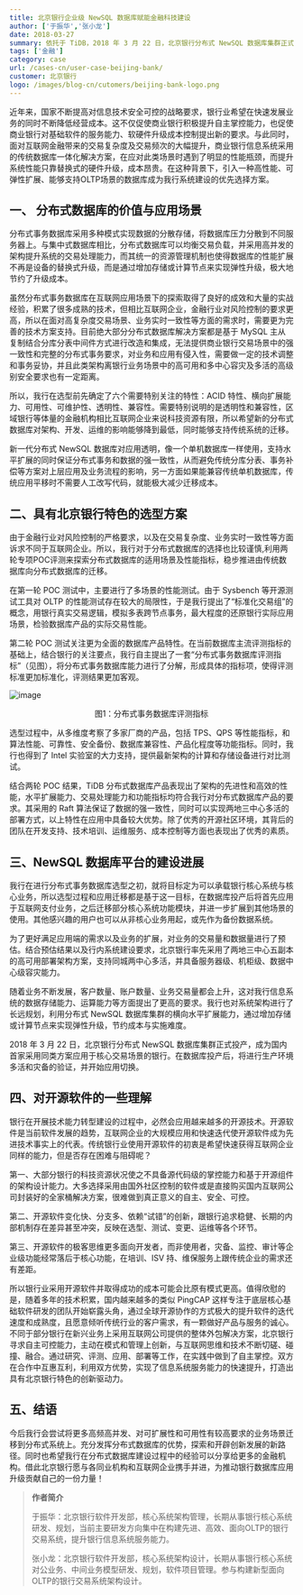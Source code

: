 ```yaml
---
title: 北京银行企业级 NewSQL 数据库赋能金融科技建设
author: ['于振华','张小龙']
date: 2018-03-27
summary: 依托于 TiDB，2018 年 3 月 22 日，北京银行分布式 NewSQL 数据库集群正式投产，成为国内首家采用同类方案应用于核心交易场景的银行。
tags: ['金融']
category: case
url: /cases-cn/user-case-beijing-bank/
customer: 北京银行
logo: /images/blog-cn/cutomers/beijing-bank-logo.png
---
```



近年来，国家不断提高对信息技术安全可控的战略要求，银行业希望在快速发展业务的同时不断降低经营成本。这不仅促使商业银行积极提升自主掌控能力，也促使商业银行对基础软件的服务能力、软硬件升级成本控制提出新的要求。与此同时，面对互联网金融带来的交易复杂度及交易频次的大幅提升，商业银行信息系统采用的传统数据库一体化解决方案，在应对此类场景时遇到了明显的性能瓶颈，而提升系统性能只靠替换式的硬件升级，成本昂贵。在这种背景下，引入一种高性能、可弹性扩展、能够支持OLTP场景的数据库成为我行系统建设的优先选择方案。

## 一、 分布式数据库的价值与应用场景

分布式事务数据库采用多种模式实现数据的分散存储，将数据库压力分散到不同服务器上。与集中式数据库相比，分布式数据库可以均衡交易负载，并采用高并发的架构提升系统的交易处理能力，而其统一的资源管理机制也使得数据库的性能扩展不再是设备的替换式升级，而是通过增加存储或计算节点来实现弹性升级，极大地节约了升级成本。

虽然分布式事务数据库在互联网应用场景下的探索取得了良好的成效和大量的实战经验，积累了很多成熟的技术，但相比互联网企业，金融行业对风险控制的要求更高，所以在面对高复杂度交易场景、业务实时一致性等方面的需求时，需要更为完善的技术方案支持。目前绝大部分分布式数据库解决方案都是基于 MySQL 主从复制结合分库分表中间件方式进行改造和集成，无法提供商业银行交易场景中的强一致性和完整的分布式事务要求，对业务和应用有侵入性，需要做一定的技术调整和事务妥协，并且此类架构离银行业务场景中的高可用和多中心容灾及多活的高级别安全要求也有一定距离。

所以，我行在选型前先确定了六个需要特别关注的特性：ACID 特性、横向扩展能力、可用性、可维护性、透明性、兼容性。需要特别说明的是透明性和兼容性，区域银行等体量的金融机构相比互联网企业来说科技资源有限，所以希望新的分布式数据库对架构、开发、运维的影响能够降到最低，同时能够支持传统系统的迁移。

新一代分布式 NewSQL 数据库对应用透明，像一个单机数据库一样使用，支持水平扩展的同时保证分布式事务和数据的强一致性，从而避免传统分库分表、事务补偿等方案对上层应用及业务流程的影响，另一方面如果能兼容传统单机数据库，传统应用平移时不需要人工改写代码，就能极大减少迁移成本。

## 二、具有北京银行特色的选型方案

由于金融行业对风险控制的严格要求，以及在交易复杂度、业务实时一致性等方面诉求不同于互联网企业。所以，我行对于分布式数据库的选择也比较谨慎,利用两轮专项POC评测来探索分布式数据库的适用场景及性能指标，稳步推进由传统数据库向分布式数据库的迁移。

在第一轮 POC 测试中，主要进行了多场景的性能测试。由于 Sysbench 等开源测试工具对 OLTP 的性能测试存在较大的局限性，于是我行提出了“标准化交易组”的概念，用银行真实交易逻辑，模拟多表跨节点事务，最大程度的还原银行实际应用场景，检验数据库产品的实际交易性能。

第二轮 POC 测试关注更为全面的数据库产品特性。在当前数据库主流评测指标的基础上，结合银行的关注要点，我行自主提出了一套“分布式事务数据库评测指标”（见图），将分布式事务数据库能力进行了分解，形成具体的指标项，使得评测标准更加标准化，评测结果更加客观。

![image](http://upload-images.jianshu.io/upload_images/542677-9d7256a45f084807?imageMogr2/auto-orient/strip%7CimageView2/2/w/1240) 

<center>图1：分布式事务数据库评测指标</center>

选型过程中，从多维度考察了多家厂商的产品，包括 TPS、QPS 等性能指标，和算法性能、可靠性、安全备份、数据库兼容性、产品化程度等功能指标。同时，我行也得到了 Intel 实验室的大力支持，提供最新架构的计算和存储设备进行对比测试。

结合两轮 POC 结果，TiDB 分布式数据库产品表现出了架构的先进性和高效的性能，水平扩展能力、交易处理能力和功能指标均符合我行对分布式数据库产品的要求。其采用的 Raft 算法保证了数据的强一致性，同时可以实现两地三中心多活的部署方式，以上特性在应用中具备较大优势。除了优秀的开源社区环境，其背后的团队在开发支持、技术培训、运维服务、成本控制等方面也表现出了优秀的素质。

## 三、NewSQL 数据库平台的建设进展

我行在进行分布式事务数据库选型之初，就将目标定为可以承载银行核心系统与核心业务，所以选型过程和应用迁移都是基于这一目标，在数据库投产后将首先应用于互联网支付业务，之后迁移部分核心系统功能模块，并进一步扩展到其他场景的使用。其他感兴趣的用户也可以从非核心业务用起，或先作为备份数据系统。

为了更好满足应用端的需求以及业务的扩展，对业务的交易量和数据量进行了预估。结合预估结果以及行内系统建设要求，北京银行率先采用了两地三中心五副本的高可用部署架构方案，支持同城两中心多活，并具备服务器级、机柜级、数据中心级容灾能力。

随着业务不断发展，客户数量、账户数量、业务交易量都会上升，这对我行信息系统的数据存储能力、运算能力等方面提出了更高的要求。我行也对系统架构进行了长远规划，利用分布式 NewSQL 数据库集群的横向水平扩展能力，通过增加存储或计算节点来实现弹性升级，节约成本与实施难度。

2018 年 3 月 22 日，北京银行分布式 NewSQL 数据库集群正式投产，成为国内首家采用同类方案应用于核心交易场景的银行。在数据库投产后，将进行生产环境多活和灾备的验证，并开始应用切换。

## **四、对开源软件的一些理解**

银行在开展技术能力转型建设的过程中，必然会应用越来越多的开源技术。开源软件是当前软件发展的趋势，互联网企业的大规模应用和快速迭代使开源软件成为先进技术事实上的代表。传统银行业使用开源软件的初衷是希望快速获得互联网企业同样的能力，但是否存在困难与阻碍呢？

第一、大部分银行的科技资源状况使之不具备源代码级的掌控能力和基于开源组件的架构设计能力。大多选择采用由国外社区控制的软件或是直接购买国内互联网公司封装好的全家桶解决方案，很难做到真正意义的自主、安全、可控。

第二、开源软件变化快、分支多、依赖“试错”的创新，跟银行追求稳健、长期的内部机制存在差异甚至冲突，反映在选型、测试、变更、运维等各个环节。

第三、开源软件的极客思维更多面向开发者，而非使用者，灾备、监控、审计等企业级功能经常落后于核心功能，在培训、ISV 持、维保服务上跟传统企业的需求还有差距。

所以银行业采用开源软件并取得成功的成本可能会比原有模式更高。值得欣慰的是，随着多年的技术积累，国内越来越多的类似 PingCAP 这样专注于底层核心基础软件研发的团队开始崭露头角，通过全球开源协作的方式极大的提升软件的迭代速度和成熟度，且愿意倾听传统行业的客户需求，有一颗做好产品与服务的诚心。不同于部分银行在新兴业务上采用互联网公司提供的整体外包解决方案，北京银行寻求自主可控能力，主动在模式和管理上创新，与互联网思维和技术不断切磋、碰撞、融合。通过研究、评测、应用、部署等工作，在实践中做到了自主掌控。双方在合作中互惠互利，利用双方优势，实现了信息系统服务能力的快速提升，打造出具有北京银行特色的创新驱动力。

## **五、结语**

今后我行会尝试将更多高频高并发、对可扩展性和可用性有较高要求的业务场景迁移到分布式系统上。充分发挥分布式数据库的优势，探索和开辟创新发展的新路径。同时也希望我行在分布式数据库建设过程中的经验可以分享给更多的金融机构。借此北京银行愿与各同业机构和互联网企业携手并进，为推动银行数据库应用升级贡献自己的一份力量！

>**作者简介**
>
>于振华：北京银行软件开发部，核心系统架构管理，长期从事银行核心系统研发、规划，当前主要研发方向集中在构建先进、高效、面向OLTP的银行交易系统，提升银行信息系统服务能力。
>
>张小龙：北京银行软件开发部，核心系统架构设计，长期从事银行核心系统对公业务、中间业务模型研发、规划，软件项目管理。参与构建新型面向OLTP的银行交易系统架构设计。

